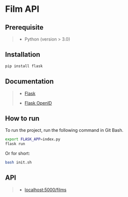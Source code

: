 Film API
========

## Prerequisite

> - Python (version > 3.0)

## Installation

```bash
pip install flask
```

## Documentation

> - [Flask](http://flask.pocoo.org)
>
> - [Flask OpenID](https://pythonhosted.org/Flask-OpenID/)

## How to run

To run the project, run the following command in Git Bash.

```bash
export FLASK_APP=index.py
flask run
```

Or for short:

```bash
bash init.sh
```

## API

> - [localhost:5000/films]()
